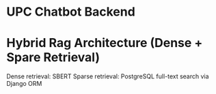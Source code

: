 # UPC Chatbot Backend

# Hybrid Rag Architecture (Dense + Spare Retrieval)

Dense retrieval: SBERT
Sparse retrieval: PostgreSQL full-text search via Django ORM


